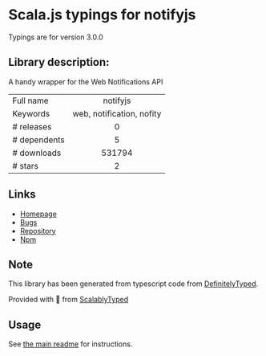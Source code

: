 
# Scala.js typings for notifyjs

Typings are for version 3.0.0

## Library description:
A handy wrapper for the Web Notifications API

|                    |                 |
| ------------------ | :-------------: |
| Full name          | notifyjs |
| Keywords           | web, notification, nofity |
| # releases         | 0 |
| # dependents       | 5 |
| # downloads        | 531794 |
| # stars            | 2 |

## Links
- [Homepage](https://github.com/alexgibson/notify.js#readme)
- [Bugs](https://github.com/alexgibson/notify.js/issues)
- [Repository](https://github.com/alexgibson/notify.js)
- [Npm](https://www.npmjs.com/package/notifyjs)
    


## Note
This library has been generated from typescript code from [DefinitelyTyped](https://definitelytyped.org).

Provided with :purple_heart: from [ScalablyTyped](https://github.com/oyvindberg/ScalablyTyped)

## Usage
See [the main readme](../../readme.md) for instructions.


